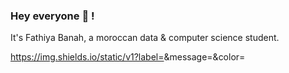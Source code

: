 ### Hey everyone 👋 !

It's Fathiya Banah, a moroccan data & computer science student.

https://img.shields.io/static/v1?label=<LABEL>&message=<MESSAGE>&color=<COLOR>

<!--
**f-banah/f-banah** is a ✨ _special_ ✨ repository because its `README.md` (this file) appears on your GitHub profile.

Here are some ideas to get you started:

- 🔭 I’m currently working on ...
- 🌱 I’m currently learning ...
- 👯 I’m looking to collaborate on ...
- 🤔 I’m looking for help with ...
- 💬 Ask me about ...
- 📫 How to reach me: ...
- 😄 Pronouns: ...
- ⚡ Fun fact: ...
-->
